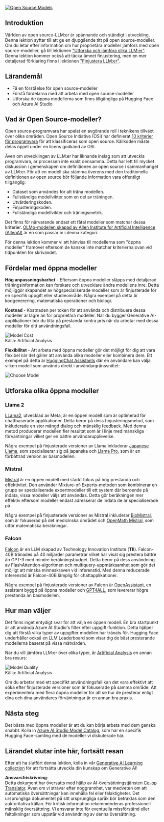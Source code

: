 <!--
CO_OP_TRANSLATOR_METADATA:
{
  "original_hash": "0bba96e53ab841d99db731892a51fab8",
  "translation_date": "2025-05-20T06:56:52+00:00",
  "source_file": "16-open-source-models/README.md",
  "language_code": "sv"
}
-->
[![Open Source Models](../../../translated_images/16-lesson-banner.7b9ebf8cdea6669d74be8212360e99a5653b0cd3ec513f50f12693ffec984ff1.sv.png)](https://aka.ms/gen-ai-lesson16-gh?WT.mc_id=academic-105485-koreyst)

## Introduktion

Världen av open source-LLM:er är spännande och ständigt i utveckling. Denna lektion syftar till att ge en djupgående titt på open source-modeller. Om du letar efter information om hur proprietära modeller jämförs med open source-modeller, gå till lektionen ["Utforska och jämföra olika LLM:er"](../02-exploring-and-comparing-different-llms/README.md?WT.mc_id=academic-105485-koreyst). Denna lektion kommer också att täcka ämnet finjustering, men en mer detaljerad förklaring finns i lektionen ["Finjustera LLM:er"](../18-fine-tuning/README.md?WT.mc_id=academic-105485-koreyst).

## Lärandemål

- Få en förståelse för open source-modeller
- Förstå fördelarna med att arbeta med open source-modeller
- Utforska de öppna modellerna som finns tillgängliga på Hugging Face och Azure AI Studio

## Vad är Open Source-modeller?

Open source-programvara har spelat en avgörande roll i teknikens tillväxt över olika områden. Open Source Initiative (OSI) har definierat [10 kriterier för programvara](https://web.archive.org/web/20241126001143/https://opensource.org/osd?WT.mc_id=academic-105485-koreyst) för att klassificeras som open source. Källkoden måste delas öppet under en licens godkänd av OSI.

Även om utvecklingen av LLM:er har liknande inslag som att utveckla programvara, är processen inte exakt densamma. Detta har lett till mycket diskussion i gemenskapen om definitionen av open source i sammanhanget av LLM:er. För att en modell ska stämma överens med den traditionella definitionen av open source bör följande information vara offentligt tillgänglig:

- Dataset som användes för att träna modellen.
- Fullständiga modellvikter som en del av träningen.
- Utvärderingskoden.
- Finjusteringskoden.
- Fullständiga modellvikter och träningsmetrik.

Det finns för närvarande endast ett fåtal modeller som matchar dessa kriterier. [OLMo-modellen skapad av Allen Institute for Artificial Intelligence (AllenAI)](https://huggingface.co/allenai/OLMo-7B?WT.mc_id=academic-105485-koreyst) är en som passar in i denna kategori.

För denna lektion kommer vi att hänvisa till modellerna som "öppna modeller" framöver eftersom de kanske inte matchar kriterierna ovan vid tidpunkten för skrivandet.

## Fördelar med öppna modeller

**Hög anpassningsbarhet** - Eftersom öppna modeller släpps med detaljerad träningsinformation kan forskare och utvecklare ändra modellens inre. Detta möjliggör skapandet av högspecialiserade modeller som är finjusterade för en specifik uppgift eller studieområde. Några exempel på detta är kodgenerering, matematiska operationer och biologi.

**Kostnad** - Kostnaden per token för att använda och distribuera dessa modeller är lägre än för proprietära modeller. När du bygger Generative AI-applikationer bör du titta på prestanda kontra pris när du arbetar med dessa modeller för ditt användningsfall.

![Model Cost](../../../translated_images/model-price.bf4c17ebea0f13045f3c10fb8615e171c6a664837cb2f4107c312552149ae88d.sv.png)  
Källa: Artificial Analysis

**Flexibilitet** - Att arbeta med öppna modeller gör det möjligt för dig att vara flexibel när det gäller att använda olika modeller eller kombinera dem. Ett exempel på detta är [HuggingChat Assistants](https://huggingface.co/chat?WT.mc_id=academic-105485-koreyst) där en användare kan välja vilken modell som används direkt i användargränssnittet:

![Choose Model](../../../translated_images/choose-model.1f574fd269d66a894a92f8b8a1c4c3e7cf9e2d9ece5fc66c7d95efdc5d01501d.sv.png)

## Utforska olika öppna modeller

### Llama 2

[LLama2](https://huggingface.co/meta-llama?WT.mc_id=academic-105485-koreyst), utvecklad av Meta, är en öppen modell som är optimerad för chattbaserade applikationer. Detta beror på dess finjusteringsmetod, som inkluderade en stor mängd dialog och mänsklig feedback. Med denna metod producerar modellen fler resultat som är i linje med mänskliga förväntningar vilket ger en bättre användarupplevelse.

Några exempel på finjusterade versioner av Llama inkluderar [Japanese Llama](https://huggingface.co/elyza/ELYZA-japanese-Llama-2-7b?WT.mc_id=academic-105485-koreyst), som specialiserar sig på japanska och [Llama Pro](https://huggingface.co/TencentARC/LLaMA-Pro-8B?WT.mc_id=academic-105485-koreyst), som är en förbättrad version av basmodellen.

### Mistral

[Mistral](https://huggingface.co/mistralai?WT.mc_id=academic-105485-koreyst) är en öppen modell med starkt fokus på hög prestanda och effektivitet. Den använder Mixture-of-Experts-metoden som kombinerar en grupp av specialiserade expertmodeller till ett system där beroende på indata, vissa modeller väljs att användas. Detta gör beräkningen mer effektiv eftersom modeller endast adresserar de indata de är specialiserade på.

Några exempel på finjusterade versioner av Mistral inkluderar [BioMistral](https://huggingface.co/BioMistral/BioMistral-7B?text=Mon+nom+est+Thomas+et+mon+principal?WT.mc_id=academic-105485-koreyst), som är fokuserad på det medicinska området och [OpenMath Mistral](https://huggingface.co/nvidia/OpenMath-Mistral-7B-v0.1-hf?WT.mc_id=academic-105485-koreyst), som utför matematiska beräkningar.

### Falcon

[Falcon](https://huggingface.co/tiiuae?WT.mc_id=academic-105485-koreyst) är en LLM skapad av Technology Innovation Institute (**TII**). Falcon-40B tränades på 40 miljarder parametrar vilket har visat sig prestera bättre än GPT-3 med mindre beräkningsbudget. Detta beror på dess användning av FlashAttention-algoritmen och multiquery-uppmärksamhet som gör det möjligt att minska minneskraven vid inferenstid. Med denna reducerade inferenstid är Falcon-40B lämplig för chattapplikationer.

Några exempel på finjusterade versioner av Falcon är [OpenAssistant](https://huggingface.co/OpenAssistant/falcon-40b-sft-top1-560?WT.mc_id=academic-105485-koreyst), en assistent byggd på öppna modeller och [GPT4ALL](https://huggingface.co/nomic-ai/gpt4all-falcon?WT.mc_id=academic-105485-koreyst), som levererar högre prestanda än basmodellen.

## Hur man väljer

Det finns inget entydigt svar för att välja en öppen modell. En bra startpunkt är att använda Azure AI Studio's filter efter uppgift-funktion. Detta hjälper dig att förstå vilka typer av uppgifter modellen har tränats för. Hugging Face underhåller också en LLM Leaderboard som visar dig de bäst presterande modellerna baserat på vissa mätvärden.

När du vill jämföra LLM:er över olika typer, är [Artificial Analysis](https://artificialanalysis.ai/?WT.mc_id=academic-105485-koreyst) en annan bra resurs:

![Model Quality](../../../translated_images/model-quality.10696c659e8e327352b6c2352d000092a0a91abb31a1ffd337fb16a9edcb7d9c.sv.png)  
Källa: Artificial Analysis

Om du arbetar med ett specifikt användningsfall kan det vara effektivt att söka efter finjusterade versioner som är fokuserade på samma område. Att experimentera med flera öppna modeller för att se hur de presterar enligt dina och dina användares förväntningar är en annan bra praxis.

## Nästa steg

Det bästa med öppna modeller är att du kan börja arbeta med dem ganska snabbt. Kolla in [Azure AI Studio Model Catalog](https://ai.azure.com?WT.mc_id=academic-105485-koreyst), som har en specifik Hugging Face-samling med de modeller vi diskuterade här.

## Lärandet slutar inte här, fortsätt resan

Efter att ha slutfört denna lektion, kolla in vår [Generative AI Learning collection](https://aka.ms/genai-collection?WT.mc_id=academic-105485-koreyst) för att fortsätta utveckla din kunskap om Generative AI!

**Ansvarsfriskrivning**:  
Detta dokument har översatts med hjälp av AI-översättningstjänsten [Co-op Translator](https://github.com/Azure/co-op-translator). Även om vi strävar efter noggrannhet, var medveten om att automatiska översättningar kan innehålla fel eller felaktigheter. Det ursprungliga dokumentet på sitt ursprungliga språk bör betraktas som den auktoritativa källan. För kritisk information rekommenderas professionell mänsklig översättning. Vi ansvarar inte för eventuella missförstånd eller feltolkningar som uppstår vid användning av denna översättning.